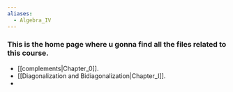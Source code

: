 ```yaml
---
aliases:
  - Algebra_IV
---
```

### This is the home page where u gonna find all the files related to this course.

-  [[complements|Chapter_0]].
- [[Diagonalization and Bidiagonalization|Chapter_I]].
- 